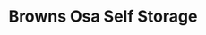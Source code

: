 ---
title: "Browns Osa Self Storage"
url: /sault-ste-marie/browns-osa-self-storage/
shop: storage rental
---